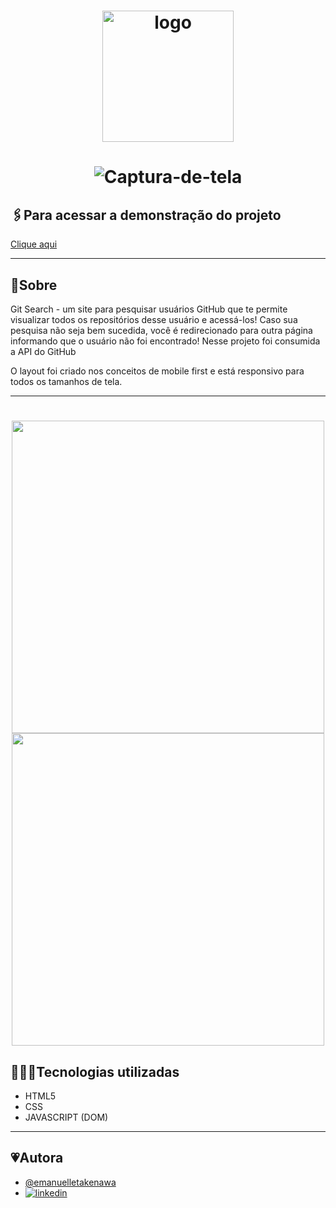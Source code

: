 <h1 align="center">
     <img src="https://i.ibb.co/jRyQDcC/Design-sem-nome-7-removebg-preview-removebg-preview.png" alt="logo" width=210>
</h1>

<h1 align="center">
<img src="https://i.ibb.co/ftWB92s/Captura-de-tela-20230223-174737.png" alt="Captura-de-tela" border="0" />
</h1>


## 🖇️Para acessar a demonstração do projeto

[Clique aqui](https://git-search-rosy.vercel.app/) 


<hr>

## 📜Sobre

Git Search - um site para pesquisar usuários GitHub que te permite visualizar todos os repositórios desse usuário e acessá-los!
Caso sua pesquisa não seja bem sucedida, você é redirecionado para outra página informando que o usuário não foi
encontrado!
Nesse projeto foi consumida a API do GitHub

O layout foi criado nos conceitos de mobile first e está responsivo para todos os tamanhos de tela.
<hr>

<h1 align="center">
<img src="https://i.ibb.co/44V9vdg/Captura-de-tela-20230223-174641.png" width=500> 
<img src="https://i.ibb.co/p36Mmzq/Captura-de-tela-20230223-174431.png" width=500>
</h1>

## 👩🏻‍💻Tecnologias utilizadas
- HTML5
- CSS
- JAVASCRIPT (DOM)

<hr>

## 💗Autora
- [@emanuelletakenawa](https://github.com/emanuelletakenawa)
- [![linkedin](https://img.shields.io/badge/linkedin-0A66C2?style=for-the-badge&logo=linkedin&logoColor=white)](https://www.linkedin.com/in/emanuelle-takenawa-32b6a1257)
